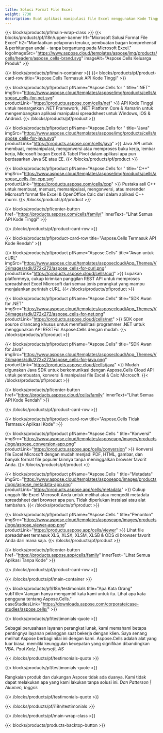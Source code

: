 ```yaml
---
title: Solusi Format File Excel
weight: 7730
description: Buat aplikasi manipulasi file Excel menggunakan Kode Tinggi atau API Kode Rendah atau Aplikasi Tanpa Kode untuk melihat perbandingan, memeriksa atau mengonversi file Excel.
---
```

{{< blocks/products/pf/main-wrap-class >}}
{{< blocks/products/pf/i18n/upper-banner h1="Microsoft Solusi Format File Excel" h2="Manfaatkan pelaporan terukur, pembuatan bagan komprehensif & perhitungan andal - tanpa bergantung pada Microsoft Excel." logoImageSrc="https://www.aspose.cloud/templates/aspose/img/products/cells/headers/aspose_cells-brand.svg" imageAlt="Aspose.Cells Keluarga Produk" >}}

{{< blocks/products/pf/main-container >}}
{{< blocks/products/pf/product-card-row title="Aspose.Cells Termasuk API Kode Tinggi" >}}

{{< blocks/products/pf/product pfName="Aspose.Cells for " title=".NET" imgSrc="https://www.aspose.cloud/templates/aspose/img/products/cells/aspose_cells-for-net.svg" productLink="https://products.aspose.com/cells/net" >}}
API Kode Tinggi untuk menargetkan .NET Framework, .NET Platform Core & Xamarin untuk mengembangkan aplikasi manipulasi spreadsheet untuk Windows, iOS & Android.
{{< /blocks/products/pf/product >}}

{{< blocks/products/pf/product pfName="Aspose.Cells for " title="Java" imgSrc="https://www.aspose.cloud/templates/aspose/img/products/cells/aspose_cells-for-java.svg" productLink="https://products.aspose.com/cells/java" >}}
Java API untuk membuat, memanipulasi, mengonversi atau memproses buku kerja, lembar kerja, Microsoft bagan Excel & Tabel Pivot dalam aplikasi apa pun berdasarkan Java SE atau EE.
{{< /blocks/products/pf/product >}}

{{< blocks/products/pf/product pfName="Aspose.Cells for " title="C++" imgSrc="https://www.aspose.cloud/templates/aspose/img/products/cells/aspose_cells-for-cpp.svg" productLink="https://products.aspose.com/cells/cpp" >}}
Pustaka asli C++ untuk membuat, memuat, memanipulasi, mengonversi, atau merender Microsoft format file Excel & OpenOffice Calc dari dalam aplikasi C++ murni.
{{< /blocks/products/pf/product >}}

{{< blocks/products/pf/center-button href="https://products.aspose.com/cells/family/" innerText="Lihat Semua API Kode Tinggi" >}}

{{< /blocks/products/pf/product-card-row >}}

{{< blocks/products/pf/product-card-row title="Aspose.Cells Termasuk API Kode Rendah" >}}

{{< blocks/products/pf/product pfName="Aspose.Cells" title="Awan untuk cURL" imgSrc="https://www.aspose.cloud/templates/asposecloud/App_Themes/V3/images/sdk/272x272/aspose_cells-for-curl.png" productLink="https://products.aspose.cloud/cells/curl" >}}
Lupakan platformnya, cukup kirimkan panggilan REST API untuk memproses spreadsheet Excel Microsoft dari semua jenis perangkat yang mampu menjalankan perintah cURL.
{{< /blocks/products/pf/product >}}

{{< blocks/products/pf/product pfName="Aspose.Cells" title="SDK Awan for .NET" imgSrc="https://www.aspose.cloud/templates/asposecloud/App_Themes/V3/images/sdk/272x272/aspose_cells-for-net.png" productLink="https://products.aspose.cloud/cells/net" >}}
SDK open source dirancang khusus untuk memfasilitasi programmer .NET untuk menggunakan API RESTFul Aspose.Cells dengan mudah.
{{< /blocks/products/pf/product >}}

{{< blocks/products/pf/product pfName="Aspose.Cells" title="SDK Awan for Java" imgSrc="https://www.aspose.cloud/templates/asposecloud/App_Themes/V3/images/sdk/272x272/aspose_cells-for-java.png" productLink="https://products.aspose.cloud/cells/java" >}}
Mudah digunakan Java SDK untuk berkomunikasi dengan Aspose.Cells Cloud API untuk pembuatan, konversi & manipulasi file Excel & Calc Microsoft.
{{< /blocks/products/pf/product >}}

{{< blocks/products/pf/center-button href="https://products.aspose.cloud/cells/family" innerText="Lihat Semua API Kode Rendah" >}}

{{< /blocks/products/pf/product-card-row >}}

{{< blocks/products/pf/product-card-row title="Aspose.Cells Tidak Termasuk Aplikasi Kode" >}}

{{< blocks/products/pf/product pfName="Aspose.Cells " title="Konversi" imgSrc="https://www.aspose.cloud/templates/asposeapp/images/products/logo/aspose_conversion-app.png" productLink="https://products.aspose.app/cells/conversion" >}}
Konversi file Excel Microsoft dengan mudah menjadi PDF, HTML, gambar, dan banyak format file populer lainnya tanpa meninggalkan browser favorit Anda.
{{< /blocks/products/pf/product >}}

{{< blocks/products/pf/product pfName="Aspose.Cells " title="Metadata" imgSrc="https://www.aspose.cloud/templates/asposeapp/images/products/logo/aspose_metadata-app.png" productLink="https://products.aspose.app/cells/metadata" >}}
 Cukup unggah file Excel Microsoft Anda untuk melihat atau mengedit metadata spreadsheet dari browser apa pun. Tidak diperlukan instalasi atau alat tambahan.
{{< /blocks/products/pf/product >}}

{{< blocks/products/pf/product pfName="Aspose.Cells " title="Penonton" imgSrc="https://www.aspose.cloud/templates/asposeapp/images/products/logo/aspose_viewer-app.png" productLink="https://products.aspose.app/cells/viewer" >}}
Lihat file spreadsheet termasuk XLS, XLSX, XLSM, XLSB & ODS di browser favorit Anda dari mana saja.
{{< /blocks/products/pf/product >}}

{{< blocks/products/pf/center-button href="https://products.aspose.app/cells/family" innerText="Lihat Semua Aplikasi Tanpa Kode" >}}

{{< /blocks/products/pf/product-card-row >}}

{{< /blocks/products/pf/main-container >}}

{{< blocks/products/pf/i18n/testimonials title="Apa Kata Orang" subTitle="Jangan hanya mengambil kata kami untuk itu. Lihat apa kata pengguna tentang Aspose.Cells." caseStudiesLink="https://downloads.aspose.com/corporate/case-studies/aspose.cells/" >}}

{{< blocks/products/pf/testimonials-quote >}}
<p class="first">
 Sebagai perusahaan layanan perangkat lunak, kami memahami betapa pentingnya layanan pelanggan saat bekerja dengan klien. Saya senang melihat Aspose berbagi nilai ini dengan kami. Aspose.Cells adalah alat yang luar biasa, memiliki keunggulan kecepatan yang signifikan dibandingkan VBA.
 <em>
 Paul Katz | Intersoft, AS
 </em>
</p>

{{< /blocks/products/pf/testimonials-quote >}}

{{< blocks/products/pf/testimonials-quote >}}
<p class="second">
Rangkaian produk dan dukungan Aspose tidak ada duanya. Kami tidak dapat melakukan apa yang kami lakukan tanpa solusi ini.
 <em>
 Dan Patterson | Akumen, Inggris
 </em>
</p>

{{< /blocks/products/pf/testimonials-quote >}}

{{< /blocks/products/pf/i18n/testimonials >}}

{{< /blocks/products/pf/main-wrap-class >}}

{{< blocks/products/products-backtop-button >}}
